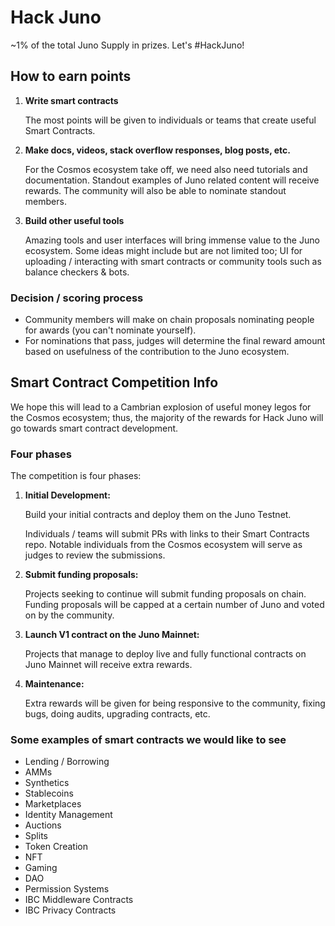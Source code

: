 # Hack Juno

~1% of the total Juno Supply in prizes. Let's #HackJuno!

## How to earn points

1. **Write smart contracts**

   The most points will be given to individuals or teams that create useful Smart Contracts.

2. **Make docs, videos, stack overflow responses, blog posts, etc.**

   For the Cosmos ecosystem take off, we need also need tutorials and documentation. Standout examples of Juno related content will receive rewards. The community will also be able to nominate standout members.

3. **Build other useful tools**

   Amazing tools and user interfaces will bring immense value to the Juno ecosystem. Some ideas might include but are not limited too; UI for uploading / interacting with smart contracts or community tools such as balance checkers & bots.

### Decision / scoring process

- Community members will make on chain proposals nominating people for awards (you can't nominate yourself).
- For nominations that pass, judges will determine the final reward amount based on usefulness of the contribution to the Juno ecosystem.

## Smart Contract Competition Info

We hope this will lead to a Cambrian explosion of useful money legos for the Cosmos ecosystem; thus, the majority of the rewards for Hack Juno will go towards smart contract development.

### Four phases

The competition is four phases:

1. **Initial Development:**

   Build your initial contracts and deploy them on the Juno Testnet.

   Individuals / teams will submit PRs with links to their Smart Contracts repo. Notable individuals from the Cosmos ecosystem will serve as judges to review the submissions.

2. **Submit funding proposals:**

   Projects seeking to continue will submit funding proposals on chain. Funding proposals will be capped at a certain number of Juno and voted on by the community.

3. **Launch V1 contract on the Juno Mainnet:**

   Projects that manage to deploy live and fully functional contracts on Juno Mainnet will receive extra rewards.

4. **Maintenance:**

   Extra rewards will be given for being responsive to the community, fixing bugs, doing audits, upgrading contracts, etc.

### Some examples of smart contracts we would like to see

- Lending / Borrowing
- AMMs
- Synthetics
- Stablecoins
- Marketplaces
- Identity Management
- Auctions
- Splits
- Token Creation
- NFT
- Gaming
- DAO
- Permission Systems
- IBC Middleware Contracts
- IBC Privacy Contracts
